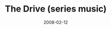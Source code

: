 ---
layout: music 
title: "The Drive (series music)"
date: 2008-02-12 
description: "Series music from The Drive series."
audio: "http://s3.amazonaws.com/crossroads-media/music/audio/TheDrive.mp3"
audio-duration: "10:16"
src: "http://s3.amazonaws.com/crossroads-media/images/DefaultVideoImage.jpg"
---